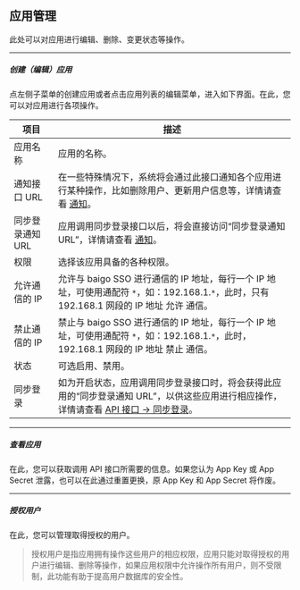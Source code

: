 ## 应用管理

此处可以对应用进行编辑、删除、变更状态等操作。

----------

##### 创建（编辑）应用

点左侧子菜单的创建应用或者点击应用列表的编辑菜单，进入如下界面。在此，您可以对应用进行各项操作。

| 项目 | 描述 |
| - | - |
| 应用名称 | 应用的名称。 |
| 通知接口 URL | 在一些特殊情况下，系统将会通过此接口通知各个应用进行某种操作，比如删除用户、更新用户信息等，详情请查看 [通知](../notify/overview.md)。 |
| 同步登录通知 URL | 应用调用同步登录接口以后，将会直接访问“同步登录通知 URL”，详情请查看 [通知](../notify/sync.md)。 |
| 权限 | 选择该应用具备的各种权限。 |
| 允许通信的 IP | 允许与 baigo SSO 进行通信的 IP 地址，每行一个 IP 地址，可使用通配符 `*`，如：192.168.1.`*`，此时，只有 192.168.1 网段的 IP 地址 允许 通信。 |
| 禁止通信的 IP | 禁止与 baigo SSO 进行通信的 IP 地址，每行一个 IP 地址，可使用通配符 `*`，如：192.168.1.`*`，此时，192.168.1 网段的 IP 地址 禁止 通信。 |
| 状态 | 可选启用、禁用。 |
| 同步登录 | 如为开启状态，应用调用同步登录接口时，将会获得此应用的“同步登录通知 URL”，以供这些应用进行相应操作，详情请查看 [API 接口 -> 同步登录](../api/sync.md)。 |

----------

##### 查看应用

在此，您可以获取调用 API 接口所需要的信息。如果您认为 App Key 或 App Secret 泄露，也可以在此通过重置更换，原 App Key 和 App Secret 将作废。

----------

##### 授权用户

在此，您可以管理取得授权的用户。

> 授权用户是指应用拥有操作这些用户的相应权限，应用只能对取得授权的用户进行编辑、删除等操作，如果应用权限中允许操作所有用户，则不受限制，此功能有助于提高用户数据库的安全性。

